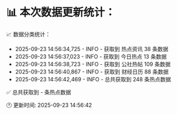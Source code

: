 📊 本次数据更新统计：
==========================

📈 数据分类统计：
- 2025-09-23 14:56:34,725 - INFO - 获取到 热点资讯 38 条数据
- 2025-09-23 14:56:37,023 - INFO - 获取到 今日热点 13 条数据
- 2025-09-23 14:56:38,723 - INFO - 获取到 公社热帖 109 条数据
- 2025-09-23 14:56:40,867 - INFO - 获取到 财经日历 88 条数据
- 2025-09-23 14:56:42,469 - INFO - 总共获取到 248 条热点数据

✅ 总共获取到 - 条热点数据

🕐 更新时间: 2025-09-23 14:56:42
